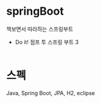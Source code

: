 # springBoot
책보면서 따라하는 스프링부트
- Do it! 점프 투 스프링 부트 3
  <br><br>

# 스펙
Java, Spring Boot, JPA, H2, eclipse
